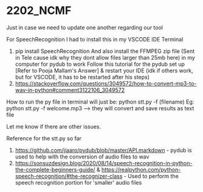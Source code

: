 # 2202_NCMF
Just in case we need to update one another regarding our tool

For SpeechRecognition I had to install this in my VSCODE IDE Terminal
1. pip install SpeechRecognition
And also install the FFMPEG zip file (Sent in Tele cause idk why they dont allow files larger than 25mb here) in my computer for pydub to work
Follow this tutorial for the pydub set up [Refer to Pooja Mallam's Answer] & restart your IDE (idk if others work, but for VSCODE, it has to be restarted after his steps)
2. https://stackoverflow.com/questions/3049572/how-to-convert-mp3-to-wav-in-python#comment3122106_3049572

How to run the py file in terminal will just be: python stt.py -f (filename) 
Eg: python stt.py -f welcome.mp3 --> they will convert and save results as text file

Let me know if there are other issues. 

Reference for the stt.py so far
1. https://github.com/jiaaro/pydub/blob/master/API.markdown - pydub is used to help with the conversion of audio files to wav 
2. https://sonsuzdesign.blog/2020/08/14/speech-recognition-in-python-the-complete-beginners-guide/ & https://realpython.com/python-speech-recognition/#the-recognizer-class - Used to perform the speech recognition portion for 'smaller' audio files 
